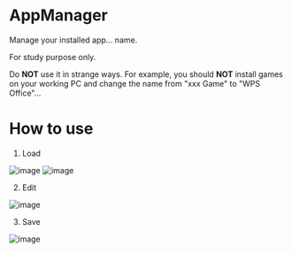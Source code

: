 # AppManager
Manage your installed app... name.

For study purpose only.

Do **NOT** use it in strange ways. For example, you should **NOT** install games on your working PC and change the name from "xxx Game" to "WPS Office"...

# How to use
1. Load

![image](https://user-images.githubusercontent.com/5061311/158777276-4ead3b2c-243e-424c-9d9e-4b0f1341c863.png)
![image](https://user-images.githubusercontent.com/5061311/158777424-91969669-054e-4987-9f2b-f1823f41e210.png)

2. Edit

![image](https://user-images.githubusercontent.com/5061311/158777618-ab017710-e572-43a1-83c0-a07fa9be90a8.png)

3. Save

![image](https://user-images.githubusercontent.com/5061311/158915746-f682c90f-0b38-4702-b36e-2b8f29df5a74.png)
